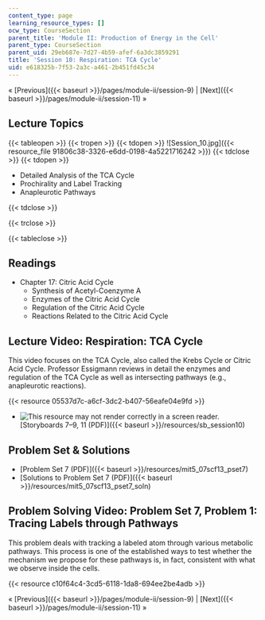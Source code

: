 ```yaml
---
content_type: page
learning_resource_types: []
ocw_type: CourseSection
parent_title: 'Module II: Production of Energy in the Cell'
parent_type: CourseSection
parent_uid: 29eb687e-7d27-4b59-afef-6a3dc3859291
title: 'Session 10: Respiration: TCA Cycle'
uid: e618325b-7f53-2a3c-a461-2b451fd45c34
---
```


« [Previous]({{< baseurl >}}/pages/module-ii/session-9) | [Next]({{< baseurl >}}/pages/module-ii/session-11) »

Lecture Topics
--------------

{{< tableopen >}}
{{< tropen >}}
{{< tdopen >}}
![Session_10.jpg]({{< resource_file 91806c38-3326-e6dd-0198-4a5221716242 >}})
{{< tdclose >}}
{{< tdopen >}}


*   Detailed Analysis of the TCA Cycle
*   Prochirality and Label Tracking
*   Anapleurotic Pathways


{{< tdclose >}}

{{< trclose >}}

{{< tableclose >}}

Readings
--------

*   Chapter 17: Citric Acid Cycle
    *   Synthesis of Acetyl-Coenzyme A
    *   Enzymes of the Citric Acid Cycle
    *   Regulation of the Citric Acid Cycle
    *   Reactions Related to the Citric Acid Cycle

Lecture Video: Respiration: TCA Cycle
-------------------------------------

This video focuses on the TCA Cycle, also called the Krebs Cycle or Citric Acid Cycle. Professor Essigmann reviews in detail the enzymes and regulation of the TCA Cycle as well as intersecting pathways (e.g., anapleurotic reactions).

{{< resource 05537d7c-a6cf-3dc2-b407-56eafe04e9fd >}}

*   ![This resource may not render correctly in a screen reader.](/images/inacessible.gif)[Storyboards 7–9, 11 (PDF)]({{< baseurl >}}/resources/sb_session10)

Problem Set & Solutions
-----------------------

*   [Problem Set 7 (PDF)]({{< baseurl >}}/resources/mit5_07scf13_pset7)
*   [Solutions to Problem Set 7 (PDF)]({{< baseurl >}}/resources/mit5_07scf13_pset7_soln)

Problem Solving Video: Problem Set 7, Problem 1: Tracing Labels through Pathways
--------------------------------------------------------------------------------

This problem deals with tracking a labeled atom through various metabolic pathways. This process is one of the established ways to test whether the mechanism we propose for these pathways is, in fact, consistent with what we observe inside the cells.

{{< resource c10f64c4-3cd5-6118-1da8-694ee2be4adb >}}

« [Previous]({{< baseurl >}}/pages/module-ii/session-9) | [Next]({{< baseurl >}}/pages/module-ii/session-11) »
